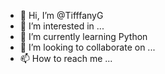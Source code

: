 - 👋 Hi, I’m @TifffanyG
- 👀 I’m interested in ...
- 🌱 I’m currently learning Python
- 💞️ I’m looking to collaborate on ...
- 📫 How to reach me ...

<!---
TifffanyG/TifffanyG is a ✨ special ✨ repository because its `README.md` (this file) appears on your GitHub profile.
You can click the Preview link to take a look at your changes.
--->

